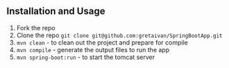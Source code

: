 ## Installation and Usage
1. Fork the repo
2. Clone the repo ```git clone git@github.com:gretaivan/SpringBootApp.git```
3. ```mvn clean``` - to clean out the project and prepare for compile
4. ```mvn compile``` - generate the output files to run the app 
5. ```mvn spring-boot:run``` - to start the tomcat server